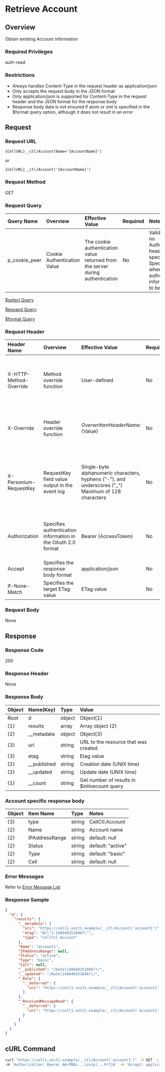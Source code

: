 # Retrieve Account

## Overview

Obtain existing Account information

### Required Privileges

auth-read

### Restrictions

* Always handles Content-Type in the request header as application/json
* Only accepts the request body in the JSON format
* Only application/json is supported for Content-Type in the request header and the JSON format for the response body
* Response body data is not ensured if atom or xml is specified in the $format query option, although it does not result in an error


## Request

### Request URL

```
{CellURL}__ctl/Account(Name='{AccountName}')
```

or 

```
{CellURL}__ctl/Account('{AccountName}')
```

### Request Method

GET

### Request Query

|Query Name|Overview|Effective Value|Required|Notes|
|:--|:--|:--|:--|:--|
|p_cookie_peer|Cookie Authentication Value|The cookie authentication value returned from the server during authentication|No|Valid only if no Authorization header specified<br>Specify this when cookie authentication information is to be used|

[$select  Query](406_Select_Query.md)

[$expand  Query](405_Expand_Query.md)

[$format  Query](404_Format_Query.md)

### Request Header

|Header Name|Overview|Effective Value|Required|Notes|
|:--|:--|:--|:--|:--|
|X-HTTP-Method-Override|Method override function|User-defined|No|Specifying this value in a request with the POST method <br>indicates that the specified value is used as the method|
|X-Override|Header override function|${OverwrittenHeaderName}:${Value}|No|Overwrite normal HTTP header value. When overwriting multiple headers<br> specify multi X-Override headers|
|X-Personium-RequestKey|RequestKey field value output in the event log|Single-byte alphanumeric characters, hyphens ("-"), and underscores ("_")<br>Maximum of 128 characters|No|When not specified, default value given with ${4 digits}_${22 digits} Base64url characters format representing an UUID for each request|
|Authorization|Specifies authentication information in the OAuth 2.0 format|Bearer {AccessToken}|No|* Authentication tokens are the tokens acquired using the Authentication Token Acquisition API|
|Accept|Specifies the response body format|application/json|No|[application/json] by default|
|If-None-Match|Specifies the target ETag value|ETag value|No|[*] by default|

### Request Body

None


## Response

### Response Code

200

### Response Header

None

### Response Body

|Object|Name(Key)|Type|Value|
|:--|:--|:--|:--|
|Root|d|object|Object{1}|
|{1}|results|array|Array object {2}|
|{2}|__metadata|object|Object{3}|
|{3}|uri|string|URL to the resource that was created|
|{3}|etag|string|Etag value|
|{2}|__published|string|Creation date (UNIX time)|
|{2}|__updated|string|Update date (UNIX time)|
|{1}|__count|string|Get number of results in $inlinecount query|

### Account specific response body

|Object|Item Name|Type|Notes|
|:--|:--|:--|:--|
|{3}|type|string|CellCtl.Account|
|{2}|Name|string|Account name|
|{2}|IPAddressRange|string|default: null|
|{2}|Status|string|default: "active"|
|{2}|Type|string|default: "basic"|
|{2}|Cell|string|default: null|

### Error Messages

Refer to [Error Message List](004_Error_Messages.md)

### Response Sample

```JSON
{
  "d": {
    "results": {
      "__metadata": {
        "uri": "https://cell1.unit1.example/__ctl/Account('account1')",
        "etag": "W/\"1-1486462510467\"",
        "type": "CellCtl.Account"
      },
      "Name": "account1",
      "IPAddressRange": null,
      "Status": "active",
      "Type": "basic",
      "Cell": null,
      "__published": "/Date(1486462510467)/",
      "__updated": "/Date(1486462510467)/",
      "_Role": {
        "__deferred": {
          "uri": "https://cell1.unit1.example/__ctl/Account('account1')/_Role"
        }
      },
      "_ReceivedMessageRead": {
        "__deferred": {
          "uri": "https://cell1.unit1.example/__ctl/Account('account1')/_ReceivedMessageRead"
        }
      }
    }
  }
}
```


## cURL Command

```sh
curl "https://cell1.unit1.example/__ctl/Account('account1')" -X GET -i \
-H 'Authorization: Bearer AA~PBDc...(snip)...FrTjA' -H 'Accept: application/json'
```


